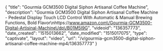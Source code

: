 {
    "title": "Gourmia GCM3500 Digital Siphon Artisanal Coffee Machine",
    "description": "Gourmia GCM3500 Digital Siphon Artisanal Coffee Machine - Pedestal Display Touch LCD Control With Automatic & Manual Brewing Functions, Bold Flavor\nhttps:\/\/www.amazon.com\/Gourmia-GCM3500-Digital-Artisinal-Machine\/dp\/B01M5I9G",
    "videoid": "136357773",
    "date_created": "1515013662",
    "date_modified": "1515017075",
    "type": "captivate",
    "layout": "video",
    "url": "\/v\/gourmia-gcm3500-digital-siphon-artisanal-coffee-machine-mp4\/136357773"
}